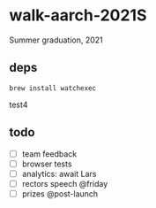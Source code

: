 # walk-aarch-2021S

Summer graduation, 2021

## deps

`brew install watchexec`

test4


## todo
- [ ] team feedback
- [ ] browser tests
- [ ] analytics: await Lars
- [ ] rectors speech @friday
- [ ] prizes @post-launch
